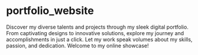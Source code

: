 # portfolio_website
Discover my diverse talents and projects through my sleek digital portfolio. From captivating designs to innovative solutions, explore my journey and accomplishments in just a click. Let my work speak volumes about my skills, passion, and dedication. Welcome to my online showcase!
